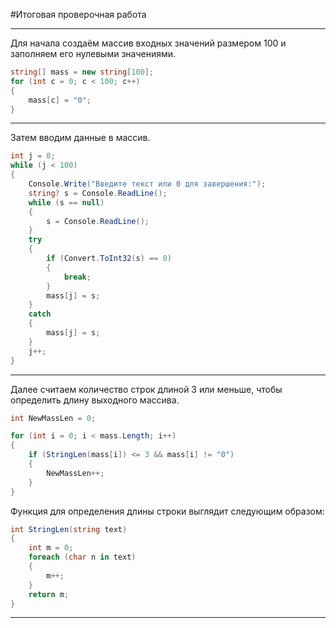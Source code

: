 #Итоговая проверочная работа

---

Для начала создаём массив входных значений размером 100 и заполняем его нулевыми значениями.

```cs 
string[] mass = new string[100];
for (int c = 0; c < 100; c++)
{
    mass[c] = "0";
}
```
---
Затем вводим данные в массив.
```cs
int j = 0;
while (j < 100)
{
    Console.Write("Введите текст или 0 для завершения:");
    string? s = Console.ReadLine();
    while (s == null)
    {
        s = Console.ReadLine();
    }
    try
    {
        if (Convert.ToInt32(s) == 0)
        {
            break;
        }
        mass[j] = s;
    }
    catch
    {
        mass[j] = s;
    }
    j++;
}
```
---
Далее считаем количество строк длиной 3 или меньше, чтобы определить длину выходного массива.
```cs
int NewMassLen = 0;

for (int i = 0; i < mass.Length; i++)
{
    if (StringLen(mass[i]) <= 3 && mass[i] != "0")
    {
        NewMassLen++;
    }
}
```
Функция для определения длины строки выглядит следующим образом:
```cs
int StringLen(string text)
{
    int m = 0;
    foreach (char n in text)
    {
        m++;
    }
    return m;
}
```
---